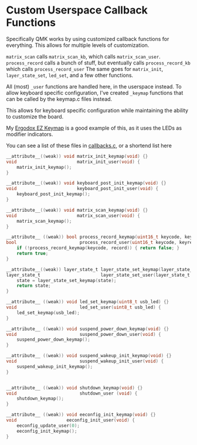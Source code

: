 # Custom Userspace Callback Functions

Specifically QMK works by using customized callback functions for everything. This allows for multiple levels of customization. 

`matrix_scan` calls `matrix_scan_kb`, which calls `matrix_scan_user`. 
`process_record` calls a bunch of stuff, but eventually calls `process_record_kb` which calls `process_record_user`
The same goes for `matrix_init`, `layer_state_set`, `led_set`, and a few other functions.  

All (most) `_user` functions are handled here, in the userspace instead.  To allow keyboard specific configuration, I've created `_keymap` functions that can be called by the keymap.c files instead.

This allows for keyboard specific configuration while maintaining the ability to customize the board.

My [Ergodox EZ Keymap](https://github.com/qmk/qmk_firmware/blob/master/layouts/community/ergodox/drashna/keymap.c) is a good example of this, as it uses the LEDs as modifier indicators.

You can see a list of these files in [callbacks.c](callbacks.c), or a shortend list here 

```c
__attribute__((weak)) void matrix_init_keymap(void) {}
void                       matrix_init_user(void) {
    matrix_init_keymap();
}

__attribute__((weak)) void keyboard_post_init_keymap(void) {}
void                       keyboard_post_init_user(void) {
    keyboard_post_init_keymap();
}

__attribute__((weak)) void matrix_scan_keymap(void) {}
void                       matrix_scan_user(void) {
    matrix_scan_keymap();
}

__attribute__ ((weak)) bool process_record_keymap(uint16_t keycode, keyrecord_t *record) { return true; }
bool                        process_record_user(uint16_t keycode, keyrecord_t *record) {
    if (!process_record_keymap(keycode, record)) { return false; }
    return true;
}

__attribute__((weak)) layer_state_t layer_state_set_keymap(layer_state_t state) { return state; }
layer_state_t                       layer_state_set_user(layer_state_t state) {
    state = layer_state_set_keymap(state);
    return state;
}

__attribute__ ((weak)) void led_set_keymap(uint8_t usb_led) {}
void                        led_set_user(uint8_t usb_led) {
    led_set_keymap(usb_led);
}

__attribute__ ((weak)) void suspend_power_down_keymap(void) {}
void                        suspend_power_down_user(void) {
    suspend_power_down_keymap();
}

__attribute__ ((weak)) void suspend_wakeup_init_keymap(void) {}
void                        suspend_wakeup_init_user(void) {
    suspend_wakeup_init_keymap();
}


__attribute__ ((weak)) void shutdown_keymap(void) {}
void                        shutdown_user (void) {
    shutdown_keymap();
}

__attribute__ ((weak)) void eeconfig_init_keymap(void) {}
void                   eeconfig_init_user(void) {
    eeconfig_update_user(0);
    eeconfig_init_keymap();
}
```
